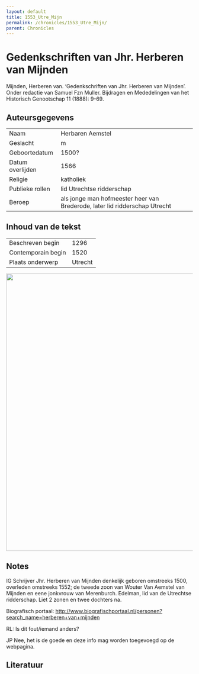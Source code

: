 ```yaml
---
layout: default
title: 1553_Utre_Mijn
permalink: /chronicles/1553_Utre_Mijn/
parent: Chronicles
--- 
```



# Gedenkschriften van Jhr. Herberen van Mijnden 

Mijnden, Herberen van. ‘Gedenkschriften van Jhr. Herberen van Mijnden’. Onder redactie van Samuel Fzn Muller. Bijdragen en Mededelingen van het Historisch Genootschap 11 (1888): 9-69. 

## Auteursgegevens 

| | | 
| --------------- | --------------- | 
| Naam | Herbaren Aemstel | 
| Geslacht | m | 
| Geboortedatum | 1500? | 
| Datum overlijden | 1566 | 
| Religie | katholiek | 
| Publieke rollen | lid Utrechtse ridderschap | 
| Beroep | als jonge man hofmeester heer van Brederode, later lid ridderschap Utrecht | 

## Inhoud van de tekst 

| | | 
| --------------- | --------------- | 
| Beschreven begin | 1296 | 
| Contemporain begin | 1520 | 
| Plaats onderwerp | Utrecht | 

[<img src="..\..\barplots_chronicles\1553_Utre_Mijn.jpg" width="750"/>](..\..\barplots_chronicles\1553_Utre_Mijn.jpg) 

## Notes 

IG Schrijver Jhr. Herberen van Mijnden denkelijk geboren omstreeks 1500,
overleden omstreeks 1552; de tweede zoon van Wouter Van Aemstel van Mijnden en
eene jonkvrouw van Merenburch. Edelman, lid van de Utrechtse ridderschap. Liet
2 zonen en twee dochters na.

Biografisch portaal:
<http://www.biografischportaal.nl/personen?search_name=herberen+van+mijnden>



RL: Is dit fout/iemand anders?

JP Nee, het is de goede en deze info mag worden toegevoegd op de webpagina.



## Literatuur 

